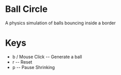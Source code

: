 # Ball Circle
A physics simulation of balls bouncing inside a border

# Keys
- b / Mouse Click   -- Generate a ball
- r                 -- Reset
- p                 -- Pause Shrinking
